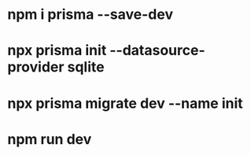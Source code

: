 # npm i prisma --save-dev

# npx prisma init --datasource-provider sqlite

# npx prisma migrate dev --name init

# npm run dev